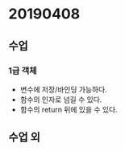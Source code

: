 # 20190408

## 수업

### 1급 객체

- 변수에 저장/바인딩 가능하다.
- 함수의 인자로 넘길 수 있다.
- 함수의 return 뒤에 있을 수 있다.





## 수업 외

